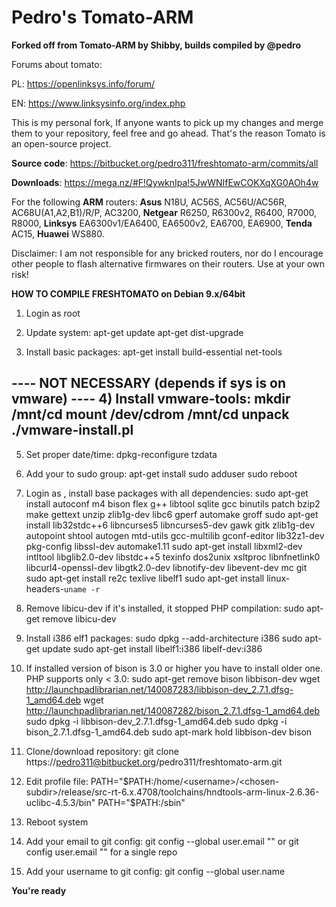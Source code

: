 # **Pedro's Tomato-ARM** #

**Forked off from Tomato-ARM by Shibby, builds compiled by @pedro**

Forums about tomato:

PL: https://openlinksys.info/forum/

EN: https://www.linksysinfo.org/index.php

This is my personal fork, If anyone wants to pick up my changes and merge them to your repository, feel free and go ahead. That's the reason Tomato is an open-source project.

**Source code**: https://bitbucket.org/pedro311/freshtomato-arm/commits/all

**Downloads**: https://mega.nz/#F!QywknIpa!5JwWNIfEwCOKXqXG0AOh4w

For the following **ARM** routers: **Asus** N18U, AC56S, AC56U/AC56R, AC68U(A1,A2,B1)/R/P, AC3200, **Netgear** R6250, R6300v2, R6400, R7000, R8000, **Linksys** EA6300v1/EA6400, EA6500v2, EA6700, EA6900, **Tenda** AC15, **Huawei** WS880.

Disclaimer: I am not responsible for any bricked routers, nor do I encourage other people to flash alternative firmwares on their routers. Use at your own risk!


**HOW TO COMPILE FRESHTOMATO on Debian 9.x/64bit**

1) Login as root

2) Update system:
   apt-get update
   apt-get dist-upgrade

3) Install basic packages:
   apt-get install build-essential net-tools

---- NOT NECESSARY (depends if sys is on vmware) ----
4) Install vmware-tools:
   mkdir /mnt/cd
   mount /dev/cdrom /mnt/cd
   unpack
   ./vmware-install.pl
-----------------------------------------------------

5) Set proper date/time:
   dpkg-reconfigure tzdata

6) Add your <username> to sudo group:
   apt-get install sudo
   adduser <username> sudo
   reboot

7) Login as <username>, install base packages with all dependencies:
   sudo apt-get install autoconf m4 bison flex g++ libtool sqlite gcc binutils patch bzip2 make gettext unzip zlib1g-dev libc6 gperf automake groff
   sudo apt-get install lib32stdc++6 libncurses5 libncurses5-dev gawk gitk zlib1g-dev autopoint shtool autogen mtd-utils gcc-multilib gconf-editor lib32z1-dev pkg-config libssl-dev automake1.11
   sudo apt-get install libxml2-dev intltool libglib2.0-dev libstdc++5 texinfo dos2unix xsltproc libnfnetlink0 libcurl4-openssl-dev libgtk2.0-dev libnotify-dev libevent-dev mc git
   sudo apt-get install re2c texlive libelf1
   sudo apt-get install linux-headers-`uname -r`

8) Remove libicu-dev if it's installed, it stopped PHP compilation:
   sudo apt-get remove libicu-dev

9) Install i386 elf1 packages:
   sudo dpkg --add-architecture i386
   sudo apt-get update
   sudo apt-get install libelf1:i386 libelf-dev:i386

10) If installed version of bison is 3.0 or higher you have to install older one. PHP supports only < 3.0:
   sudo apt-get remove bison libbison-dev
   wget http://launchpadlibrarian.net/140087283/libbison-dev_2.7.1.dfsg-1_amd64.deb
   wget http://launchpadlibrarian.net/140087282/bison_2.7.1.dfsg-1_amd64.deb
   sudo dpkg -i libbison-dev_2.7.1.dfsg-1_amd64.deb
   sudo dpkg -i bison_2.7.1.dfsg-1_amd64.deb
   sudo apt-mark hold libbison-dev bison

11) Clone/download repository:
   git clone https://pedro311@bitbucket.org/pedro311/freshtomato-arm.git <chosen-subdir>

12) Edit profile file:
   PATH="$PATH:/home/<username>/<chosen-subdir>/release/src-rt-6.x.4708/toolchains/hndtools-arm-linux-2.6.36-uclibc-4.5.3/bin"
   PATH="$PATH:/sbin"

13) Reboot system

14) Add your email to git config:
   git config --global user.email "<email-address>"
   or
   git config user.email "<email-address>"
   for a single repo

15) Add your username to git config:
   git config --global user.name <name>

**You're ready**
